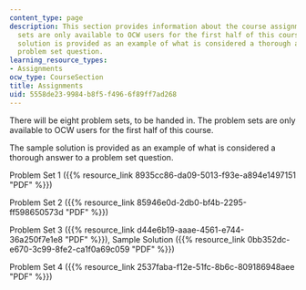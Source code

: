 ```yaml
---
content_type: page
description: This section provides information about the course assignments. The problem
  sets are only available to OCW users for the first half of this course. A sample
  solution is provided as an example of what is considered a thorough answer to a
  problem set question.
learning_resource_types:
- Assignments
ocw_type: CourseSection
title: Assignments
uid: 5558de23-9984-b8f5-f496-6f89ff7ad268
---
```


There will be eight problem sets, to be handed in. The problem sets are only available to OCW users for the first half of this course.

The sample solution is provided as an example of what is considered a thorough answer to a problem set question.

Problem Set 1 ({{% resource_link 8935cc86-da09-5013-f93e-a894e1497151 "PDF" %}})

Problem Set 2 ({{% resource_link 85946e0d-2db0-bf4b-2295-ff598650573d "PDF" %}})

Problem Set 3 ({{% resource_link d44e6b19-aaae-4561-e744-36a250f7e1e8 "PDF" %}}), Sample Solution ({{% resource_link 0bb352dc-e670-3c99-8fe2-ca1f0a69c059 "PDF" %}})

Problem Set 4 ({{% resource_link 2537faba-f12e-51fc-8b6c-809186948aee "PDF" %}})